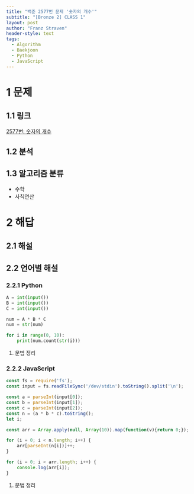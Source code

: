 ```yaml
---
title: "백준 2577번 문제 '숫자의 개수'"
subtitle: "[Bronze 2] CLASS 1"
layout: post
author: "Franz Straven"
header-style: text
tags:
  - Algorithm
  - Baekjoon
  - Python
  - JavaScript
---
```


# 1 문제

## 1.1 링크

[2577번: 숫자의 개수](https://www.acmicpc.net/problem/2577)

## 1.2 분석

## 1.3 알고리즘 분류

- 수학
- 사칙연산

# 2 해답

## 2.1 해설

## 2.2 언어별 해설

### 2.2.1 Python

```python
A = int(input())
B = int(input())
C = int(input())

num = A * B * C
num = str(num)

for i in range(0, 10):
    print(num.count(str(i)))
```

1. 문법 정리

### 2.2.2 JavaScript

```jsx
const fs = require('fs');
const input = fs.readFileSync('/dev/stdin').toString().split('\n');

const a = parseInt(input[0]);
const b = parseInt(input[1]);
const c = parseInt(input[2]);
const n = (a * b * c).toString();
let i;

const arr = Array.apply(null, Array(10)).map(function(v){return 0;});

for (i = 0; i < n.length; i++) {
    arr[parseInt(n[i])]++;
}

for (i = 0; i < arr.length; i++) {
    console.log(arr[i]);
}
```

1. 문법 정리